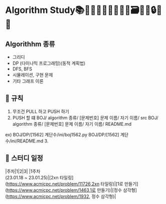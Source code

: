 # Algorithm Study📚📌📜📃📒📜📄📑📰🗃💸🔑🔒🔐⛳

## Algorithhm 종류

- 그리디
- DP (다이나믹 프로그래밍)(동적 계획법)
- DFS, BFS
- 시뮬레이션, 구현 문제
- 기타 그래프 이론

## 📌 규칙

1. 무조건 PULL 하고 PUSH 하기
2. PUSH 할 떄
  BOJ/ algorithm 종류/ [문제번호] 문제 이름/ 자기 이름/ src
  BOJ/ algorithm 종류/ [문제번호] 문제 이름/ 자기 이름/ README.md

  ex) BOJ/DP/[1562] 계단수/ini/boj1562.py
      BOJ/DP/[1562] 계단수/ini/README.md
3. 

## 📅 스터디 일정
|주차|1|2|3|
|1주차</br> (23.01.18 ~ 23.01.25)|[2xn 타일링](https://www.acmicpc.net/problem/11726,2xn 타일링)|[1로 만들기](https://www.acmicpc.net/problem/1463,1로 만들기)|[정수 삼각형](https://www.acmicpc.net/problem/1932, 정수 삼각형)|
